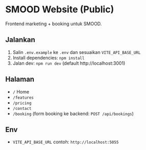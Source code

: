 # SMOOD Website (Public)

Frontend marketing + booking untuk SMOOD.

## Jalankan
1. Salin `.env.example` ke `.env` dan sesuaikan `VITE_API_BASE_URL`
2. Install dependencies: `npm install`
3. Jalan dev: `npm run dev` (default http://localhost:3001)

## Halaman
- `/` Home
- `/features`
- `/pricing`
- `/contact`
- `/booking` (form booking ke backend: `POST /api/bookings`)

## Env
- `VITE_API_BASE_URL` contoh: `http://localhost:5055`
